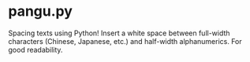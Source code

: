 pangu.py
========

Spacing texts using Python! Insert a white space between full-width characters (Chinese, Japanese, etc.) and half-width alphanumerics. For good readability.
